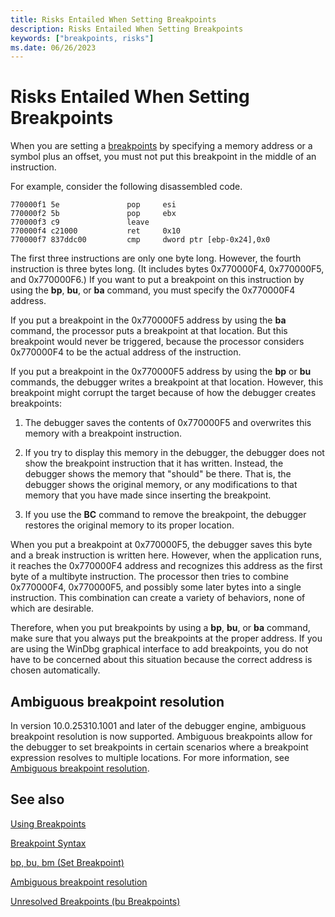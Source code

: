```yaml
---
title: Risks Entailed When Setting Breakpoints
description: Risks Entailed When Setting Breakpoints
keywords: ["breakpoints, risks"]
ms.date: 06/26/2023
---
```


# Risks Entailed When Setting Breakpoints

When you are setting a [breakpoints](using-breakpoints.md) by specifying a memory address or a symbol plus an offset, you must not put this breakpoint in the middle of an instruction.

For example, consider the following disassembled code.

```dbgcmd
770000f1 5e               pop     esi
770000f2 5b               pop     ebx
770000f3 c9               leave
770000f4 c21000           ret     0x10
770000f7 837ddc00         cmp     dword ptr [ebp-0x24],0x0
```

The first three instructions are only one byte long. However, the fourth instruction is three bytes long. (It includes bytes 0x770000F4, 0x770000F5, and 0x770000F6.) If you want to put a breakpoint on this instruction by using the **bp**, **bu**, or **ba** command, you must specify the 0x770000F4 address.

If you put a breakpoint in the 0x770000F5 address by using the **ba** command, the processor puts a breakpoint at that location. But this breakpoint would never be triggered, because the processor considers 0x770000F4 to be the actual address of the instruction.

If you put a breakpoint in the 0x770000F5 address by using the **bp** or **bu** commands, the debugger writes a breakpoint at that location. However, this breakpoint might corrupt the target because of how the debugger creates breakpoints:

1. The debugger saves the contents of 0x770000F5 and overwrites this memory with a breakpoint instruction.

2. If you try to display this memory in the debugger, the debugger does not show the breakpoint instruction that it has written. Instead, the debugger shows the memory that "should" be there. That is, the debugger shows the original memory, or any modifications to that memory that you have made since inserting the breakpoint.

3. If you use the **BC** command to remove the breakpoint, the debugger restores the original memory to its proper location.

When you put a breakpoint at 0x770000F5, the debugger saves this byte and a break instruction is written here. However, when the application runs, it reaches the 0x770000F4 address and recognizes this address as the first byte of a multibyte instruction. The processor then tries to combine 0x770000F4, 0x770000F5, and possibly some later bytes into a single instruction. This combination can create a variety of behaviors, none of which are desirable.

Therefore, when you put breakpoints by using a **bp**, **bu**, or **ba** command, make sure that you always put the breakpoints at the proper address. If you are using the WinDbg graphical interface to add breakpoints, you do not have to be concerned about this situation because the correct address is chosen automatically.

## Ambiguous breakpoint resolution

In version 10.0.25310.1001 and later of the debugger engine, ambiguous breakpoint resolution is now supported. Ambiguous breakpoints allow for the debugger to set breakpoints in certain scenarios where a breakpoint expression resolves to multiple locations. For more information, see [Ambiguous breakpoint resolution](ambiguous-breakpoint-resolution.md).

## See also

[Using Breakpoints](using-breakpoints.md)

[Breakpoint Syntax](breakpoint-syntax.md)

[bp, bu, bm (Set Breakpoint)](../debuggercmds/bp--bu--bm--set-breakpoint-.md)

[Ambiguous breakpoint resolution](ambiguous-breakpoint-resolution.md)

[Unresolved Breakpoints (bu Breakpoints)](unresolved-breakpoints---bu-breakpoints-.md)

